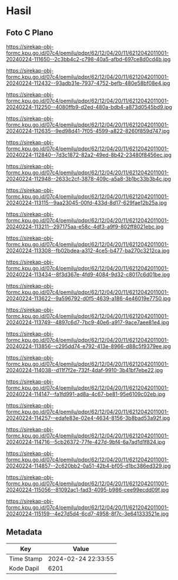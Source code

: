 # Hasil

## Foto C Plano

https://sirekap-obj-formc.kpu.go.id/07c4/pemilu/pdpr/62/12/04/20/11/6212042011001-20240224-111650--2c3bb4c2-c798-40a5-afbd-697ce8d0cd4b.jpg

https://sirekap-obj-formc.kpu.go.id/07c4/pemilu/pdpr/62/12/04/20/11/6212042011001-20240224-112432--93adb31e-7937-4752-befb-480e58bf08e4.jpg

https://sirekap-obj-formc.kpu.go.id/07c4/pemilu/pdpr/62/12/04/20/11/6212042011001-20240224-112250--4080ffb9-d2ed-480a-bdb4-a873d0545bd9.jpg

https://sirekap-obj-formc.kpu.go.id/07c4/pemilu/pdpr/62/12/04/20/11/6212042011001-20240224-112635--9ed98d41-7f05-4599-a822-8260f859d747.jpg

https://sirekap-obj-formc.kpu.go.id/07c4/pemilu/pdpr/62/12/04/20/11/6212042011001-20240224-112840--7d3c1872-82a2-49ed-8b42-23480f8456ec.jpg

https://sirekap-obj-formc.kpu.go.id/07c4/pemilu/pdpr/62/12/04/20/11/6212042011001-20240224-112948--2633c2cf-3878-409c-a5a8-3b1bc33b3b4c.jpg

https://sirekap-obj-formc.kpu.go.id/07c4/pemilu/pdpr/62/12/04/20/11/6212042011001-20240224-113115--9aa23045-00fd-433d-8d17-629fae12b25a.jpg

https://sirekap-obj-formc.kpu.go.id/07c4/pemilu/pdpr/62/12/04/20/11/6212042011001-20240224-113211--297175aa-e58c-4df3-a9f9-802ff8021ebc.jpg

https://sirekap-obj-formc.kpu.go.id/07c4/pemilu/pdpr/62/12/04/20/11/6212042011001-20240224-113308--fb02bdea-a312-4ce5-b477-ba270c3212ca.jpg

https://sirekap-obj-formc.kpu.go.id/07c4/pemilu/pdpr/62/12/04/20/11/6212042011001-20240224-113434--8f3d367e-4fd9-4084-9d32-c8017c6d01be.jpg

https://sirekap-obj-formc.kpu.go.id/07c4/pemilu/pdpr/62/12/04/20/11/6212042011001-20240224-113622--9a596792-d0f5-4639-a186-4e46019e7750.jpg

https://sirekap-obj-formc.kpu.go.id/07c4/pemilu/pdpr/62/12/04/20/11/6212042011001-20240224-113749--4897c6d7-7bc9-40e6-a917-9ace7aee81e4.jpg

https://sirekap-obj-formc.kpu.go.id/07c4/pemilu/pdpr/62/12/04/20/11/6212042011001-20240224-113856--c295dd74-e792-413e-8966-d88c5f9379ee.jpg

https://sirekap-obj-formc.kpu.go.id/07c4/pemilu/pdpr/62/12/04/20/11/6212042011001-20240224-114038--d11f7f2e-732f-4daf-9910-3b41bf7ebe22.jpg

https://sirekap-obj-formc.kpu.go.id/07c4/pemilu/pdpr/62/12/04/20/11/6212042011001-20240224-114147--fa1fd991-ad8a-4c67-be81-95e6109c02eb.jpg

https://sirekap-obj-formc.kpu.go.id/07c4/pemilu/pdpr/62/12/04/20/11/6212042011001-20240224-114257--edafe83e-02e4-4634-8156-3b8bad53a92f.jpg

https://sirekap-obj-formc.kpu.go.id/07c4/pemilu/pdpr/62/12/04/20/11/6212042011001-20240224-114716--5cb26372-77fe-427d-9bf4-6a7ad1d1f824.jpg

https://sirekap-obj-formc.kpu.go.id/07c4/pemilu/pdpr/62/12/04/20/11/6212042011001-20240224-114857--2c620bb2-0a51-42b4-bf05-d1bc386ed329.jpg

https://sirekap-obj-formc.kpu.go.id/07c4/pemilu/pdpr/62/12/04/20/11/6212042011001-20240224-115056--81092ac1-fad3-4095-b986-cee99ecdd09f.jpg

https://sirekap-obj-formc.kpu.go.id/07c4/pemilu/pdpr/62/12/04/20/11/6212042011001-20240224-115159--4e27d5d4-6cd7-4958-8f7c-3e641333521e.jpg


## Metadata

| Key        | Value               |
| ---------- | ------------------- |
| Time Stamp | 2024-02-24 22:33:55 |
| Kode Dapil | 6201                |



